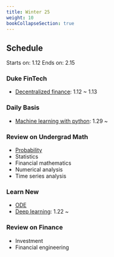 ```yaml
---
title: Winter 25
weight: 10
bookCollapseSection: true
---
```


## Schedule

Starts on: 1.12
Ends on: 2.15

### Duke FinTech

- [Decentralized finance](defi): 1.12 ~ 1.13

### Daily Basis

- [Machine learning with python](ml_with_python): 1.29 ~

### Review on Undergrad Math

- [Probability](probability)
- Statistics
- Financial mathematics
- Numerical analysis
- Time series analysis

### Learn New

- [ODE](ode)
- [Deep learning](dl): 1.22 ~ 

### Review on Finance

- Investment
- Financial engineering
